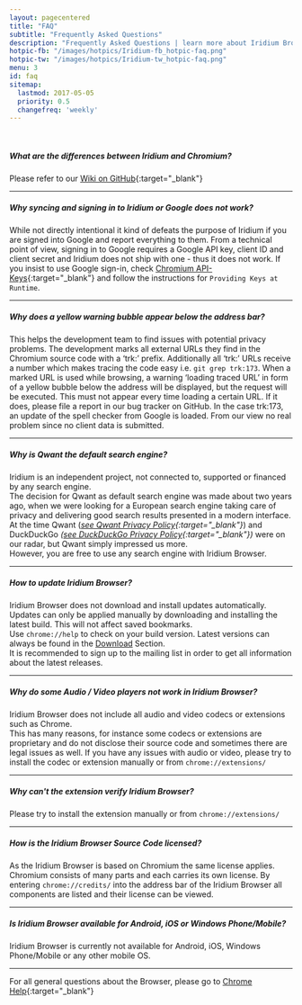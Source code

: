 ```yaml
---
layout: pagecentered
title: "FAQ"
subtitle: "Frequently Asked Questions"
description: "Frequently Asked Questions | learn more about Iridium Browser and it's features such as updating the browser, synching bookmarks, search engines, extensions/addons, etc."
hotpic-fb: "/images/hotpics/Iridium-fb_hotpic-faq.png"
hotpic-tw: "/images/hotpics/Iridium-tw_hotpic-faq.png"
menu: 3
id: faq
sitemap:
  lastmod: 2017-05-05
  priority: 0.5
  changefreq: 'weekly'
---
```


<br/>

##### What are the differences between Iridium and Chromium? #    
Please refer to our [Wiki on GitHub](https://github.com/iridium-browser/tracker/wiki/Differences-between-Iridium-and-Chromium "Differences between Iridium and Chromium"){:target="_blank"}     
    
----

##### Why syncing and signing in to Iridium or Google does not work? #    
While not directly intentional it kind of defeats the purpose of Iridium if you are signed into Google and report everything to them. From a technical point of view, signing in to Google requires a Google API key, client ID and client secret and Iridium does not ship with one - thus it does not work.
If you insist to use Google sign-in, check [Chromium API-Keys](http://www.chromium.org/developers/how-tos/api-keys "Chromium Developer How-To's"){:target="_blank"} and follow the instructions for ```Providing Keys at Runtime```.     

----

##### Why does a yellow warning bubble appear below the address bar? #
This helps the development team to find issues with potential privacy problems. 
The development marks all external URLs they find in the Chromium source code with a ‘trk:’ prefix. Additionally all ‘trk:’ URLs receive a number which makes tracing the code easy i.e. ```git grep trk:173```.
When a marked URL is used while browsing, a warning ‘loading traced URL’ in form of a yellow bubble below the address will be displayed, but the request will be executed.
This must not appear every time loading a certain URL. If it does, please file a report in our bug tracker on GitHub.
In the case trk:173, an update of the spell checker from Google is loaded. From our view no real problem since no client data is submitted.

----

##### Why is Qwant the default search engine? #    
Iridium is an independent project, not connected to, supported or financed by any search engine.    
The decision for Qwant as default search engine was made about two years ago, when we were looking for a European search engine taking care of privacy and delivering good search results presented in a modern interface. 
At the time Qwant (*[see Qwant Privacy Policy](https://about.qwant.com/legal/privacy/ "see Qwant Privacy Policy"){:target="_blank"}*) and DuckDuckGo *([see DuckDuckGo Privacy Policy](https://duckduckgo.com/privacy "see DuckDuckGo Privacy Policy"){:target="_blank"})* were on our radar, but Qwant simply impressed us more.     
However, you are free to use any search engine with Iridium Browser.

----

##### How to update Iridium Browser? #    
Iridium Browser does not download and install updates automatically. Updates can only be applied manually by downloading and installing the latest build. This will not affect saved bookmarks.   
Use ````chrome://help```` to check on your build version. Latest versions can always be found in the [Download](/downloads/ "download Iridium Browser / check for Updates") Section.   
It is recommended to sign up to the mailing list in order to get all information about the latest releases.   

----

##### Why do some Audio / Video players not work in Iridium Browser? #    
Iridium Browser does not include all audio and video codecs or extensions such as Chrome.    
This has many reasons, for instance some codecs or extensions are proprietary and do not disclose their source code and sometimes there are legal issues as well. If you have any issues with audio or video, please try to install the codec or extension manually or from ```chrome://extensions/```

----

##### Why can't the extension verify Iridium Browser? #    
Please try to install the extension manually or from ```chrome://extensions/```

----

##### How is the Iridium Browser Source Code licensed? #  
As the Iridium Browser is based on Chromium the same license applies. Chromium consists of many parts and each carries its own license. By entering ```chrome://credits/``` into the address bar of the Iridium Browser all components are listed and their license can be viewed.

----

##### Is Iridium Browser available for Android, iOS or Windows Phone/Mobile? #    
Iridium Browser is currently not available for Android, iOS, Windows Phone/Mobile or any other mobile OS.

----

For all general questions about the Browser, please go to [Chrome Help](https://support.google.com/chrome/?p=help "go to Chrome Help"){:target="_blank"}     